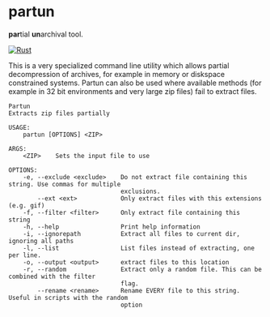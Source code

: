# partun

**par**tial **un**archival tool.

[![Rust](https://github.com/woelper/partun/actions/workflows/rust.yml/badge.svg)](https://github.com/woelper/partun/actions/workflows/rust.yml)

This is a very specialized command line utility which allows partial decompression of archives, for example in memory or diskspace constrained systems.
Partun can also be used where available methods (for example in 32 bit environments and very large zip files) fail to extract files.

```
Partun 
Extracts zip files partially

USAGE:
    partun [OPTIONS] <ZIP>

ARGS:
    <ZIP>    Sets the input file to use

OPTIONS:
    -e, --exclude <exclude>    Do not extract file containing this string. Use commas for multiple
                               exclusions.
        --ext <ext>            Only extract files with this extensions (e.g. gif)
    -f, --filter <filter>      Only extract file containing this string
    -h, --help                 Print help information
    -i, --ignorepath           Extract all files to current dir, ignoring all paths
    -l, --list                 List files instead of extracting, one per line.
    -o, --output <output>      extract files to this location
    -r, --random               Extract only a random file. This can be combined with the filter
                               flag.
        --rename <rename>      Rename EVERY file to this string. Useful in scripts with the random
                               option
```
